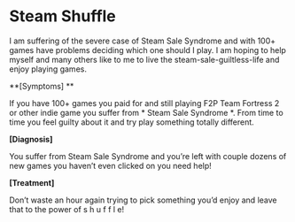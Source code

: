 # Steam Shuffle #

I am suffering of the severe case of Steam Sale Syndrome and with 100+ games have problems deciding which one should I play. I am hoping to help myself and many others like to me to live the steam-sale-guiltless-life and enjoy playing games.


**[Symptoms] **

If you have 100+ games you paid for and still playing F2P Team Fortress 2 or other indie game you suffer from * Steam Sale Syndrome *.
From time to time you feel guilty about it and try play something totally different. 

**[Diagnosis]**

You suffer from Steam Sale Syndrome and you’re left with couple dozens of new games you haven’t even clicked on you need help! 

**[Treatment]**

Don’t waste an hour again trying to pick something you’d enjoy and leave that to the power of  s h u f f l e!
